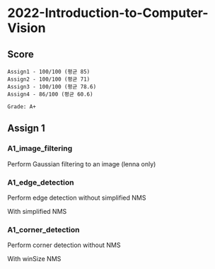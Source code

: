 # 2022-Introduction-to-Computer-Vision

## Score

    Assign1 - 100/100 (평균 85)
	Assign2 - 100/100 (평균 71)
	Assign3 - 100/100 (평균 78.6)
	Assign4 - 86/100 (평균 60.6)
	
	Grade: A+
	
## Assign 1

### A1_image_filtering

Perform Gaussian filtering to an image (lenna only)

### A1_edge_detection

Perform edge detection without simplified NMS

With simplified NMS

### A1_corner_detection

Perform corner detection without NMS

With winSize NMS
